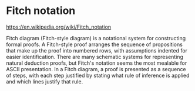# Fitch notation

https://en.wikipedia.org/wiki/Fitch_notation

Fitch diagram (Fitch-style diagram) is a notational system for constructing formal proofs. A Fitch-style proof arranges the sequence of propositions that make up the proof into numbered rows, with assumptions indented for easier identification. There are many schematic systems for representing natural deduction proofs, but Fitch's notation seems the most mealable for ASCII presentation. In a Fitch diagram, a proof is presented as a sequence of steps, with each step justified by stating what rule of inference is applied and which lines justify that rule.
